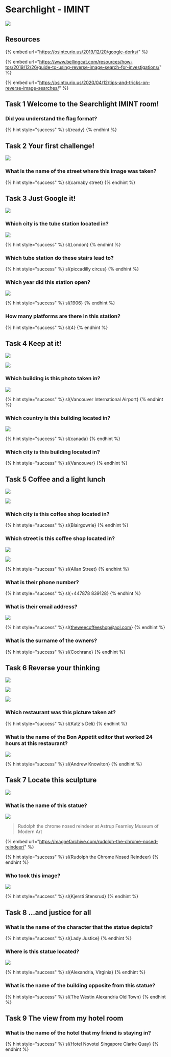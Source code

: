 # Searchlight - IMINT

![](../.gitbook/assets/image%20%28202%29.png)

## Resources

{% embed url="https://osintcurio.us/2019/12/20/google-dorks/" %}

{% embed url="https://www.bellingcat.com/resources/how-tos/2019/12/26/guide-to-using-reverse-image-search-for-investigations/" %}

{% embed url="https://osintcurio.us/2020/04/12/tips-and-tricks-on-reverse-image-searches/" %}



## Task 1 Welcome to the Searchlight IMINT room!

### Did you understand the flag format?

{% hint style="success" %}
sl{ready}
{% endhint %}

## Task 2 Your first challenge!

![](../.gitbook/assets/image%20%28197%29.png)

### What is the name of the street where this image was taken?

{% hint style="success" %}
sl{carnaby street}
{% endhint %}

## Task 3 Just Google it!

![](../.gitbook/assets/image%20%28201%29.png)

### Which city is the tube station located in?

![](../.gitbook/assets/image%20%28212%29.png)

{% hint style="success" %}
sl{London}
{% endhint %}

### Which tube station do these stairs lead to?

{% hint style="success" %}
sl{piccadilly circus}
{% endhint %}

### Which year did this station open?

![](../.gitbook/assets/image%20%28205%29.png)

{% hint style="success" %}
sl{1906}
{% endhint %}

### How many platforms are there in this station?

{% hint style="success" %}
sl{4}
{% endhint %}

## Task 4 Keep at it!

![](../.gitbook/assets/image%20%28200%29.png)

![](../.gitbook/assets/image%20%28215%29.png)

### Which building is this photo taken in?

![](../.gitbook/assets/image%20%28220%29.png)

{% hint style="success" %}
sl{Vancouver International Airport}
{% endhint %}

### Which country is this building located in?

![](../.gitbook/assets/image%20%28198%29.png)

{% hint style="success" %}
sl{canada}
{% endhint %}

### Which city is this building located in?

{% hint style="success" %}
sl{Vancouver}
{% endhint %}

## Task 5 Coffee and a light lunch

![](../.gitbook/assets/image%20%28207%29.png)

![](../.gitbook/assets/image%20%28227%29.png)

### Which city is this coffee shop located in?

{% hint style="success" %}
sl{Blairgowrie}
{% endhint %}

### Which street is this coffee shop located in?

![](../.gitbook/assets/image%20%28236%29.png)

![](../.gitbook/assets/image%20%28239%29.png)

{% hint style="success" %}
sl{Allan Street}
{% endhint %}

### What is their phone number?

{% hint style="success" %}
sl{+447878 839128}
{% endhint %}

### What is their email address?

![](../.gitbook/assets/image%20%28226%29.png)

{% hint style="success" %}
sl{theweecoffeeshop@aol.com}
{% endhint %}

### What is the surname of the owners?

{% hint style="success" %}
sl{Cochrane}
{% endhint %}

## Task 6 Reverse your thinking

![](../.gitbook/assets/image%20%28218%29.png)

![](../.gitbook/assets/image%20%28221%29.png)

![](../.gitbook/assets/image%20%28224%29.png)

### Which restaurant was this picture taken at?

{% hint style="success" %}
sl{Katz's Deli}
{% endhint %}

### What is the name of the Bon Appétit editor that worked 24 hours at this restaurant?

![](../.gitbook/assets/image%20%28211%29.png)

{% hint style="success" %}
sl{Andrew Knowlton}
{% endhint %}

## Task 7 Locate this sculpture

![](../.gitbook/assets/image%20%28204%29.png)

### What is the name of this statue?

![](../.gitbook/assets/image%20%28196%29.png)

> Rudolph the chrome nosed reindeer at Astrup Fearnley Museum of Modern Art

{% embed url="https://magnefarchive.com/rudolph-the-chrome-nosed-reindeer/" %}

{% hint style="success" %}
sl{Rudolph the Chrome Nosed Reindeer}
{% endhint %}

### Who took this image?

![](../.gitbook/assets/image%20%28232%29.png)

{% hint style="success" %}
sl{Kjersti Stensrud}
{% endhint %}

## Task 8 ...and justice for all

### What is the name of the character that the statue depicts?

{% hint style="success" %}
sl{Lady Justice}
{% endhint %}

### Where is this statue located?

![](../.gitbook/assets/image%20%28235%29.png)

{% hint style="success" %}
sl{Alexandria, Virginia}
{% endhint %}

### What is the name of the building opposite from this statue?

{% hint style="success" %}
sl{The Westin Alexandria Old Town}
{% endhint %}

## Task 9 The view from my hotel room

### What is the name of the hotel that my friend is staying in?

{% hint style="success" %}
sl{Hotel Novotel Singapore Clarke Quay}
{% endhint %}

